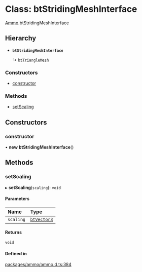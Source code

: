 # Class: btStridingMeshInterface

[Ammo](../modules/Ammo.md).btStridingMeshInterface

## Hierarchy

- **`btStridingMeshInterface`**

  ↳ [`btTriangleMesh`](Ammo.btTriangleMesh.md)


### Constructors

- [constructor](Ammo.btStridingMeshInterface.md#constructor)

### Methods

- [setScaling](Ammo.btStridingMeshInterface.md#setscaling)

## Constructors

### constructor

• **new btStridingMeshInterface**()

## Methods

### setScaling

▸ **setScaling**(`scaling`): `void`

#### Parameters

| Name | Type |
| :------ | :------ |
| `scaling` | [`btVector3`](Ammo.btVector3.md) |

#### Returns

`void`

#### Defined in

[packages/ammo/ammo.d.ts:384](https://github.com/Orillusion/orillusion/blob/main/packages/ammo/ammo.d.ts#L384)
